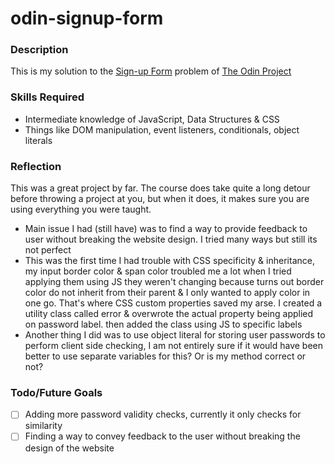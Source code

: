 # odin-signup-form

### Description
This is my solution to the [Sign-up Form](https://www.theodinproject.com/lessons/node-path-intermediate-html-and-css-sign-up-form) problem of [The Odin Project](https://www.theodinproject.com/)

### Skills Required
- Intermediate knowledge of JavaScript, Data Structures & CSS
- Things like DOM manipulation, event listeners, conditionals, object literals

### Reflection
This was a great project by far. The course does take quite a long detour before throwing a project at you, but when it does, it makes sure you are using everything you were taught.

- Main issue I had (still have) was to find a way to provide feedback to user without breaking the website design. I tried many ways but still its not perfect
- This was the first time I had trouble with CSS specificity & inheritance, my input border color & span color troubled me a lot when I tried applying them using JS they weren't changing because turns out border color do not inherit from their parent & I only wanted to apply color in one go. That's where CSS custom properties saved my arse. I created a utility class called error & overwrote the actual property being applied on password label. then added the class using JS to specific labels
- Another thing I did was to use object literal for storing user passwords to perform client side checking, I am not entirely sure if it would have been better to use separate variables for this? Or is my method correct or not?

### Todo/Future Goals
- [ ] Adding more password validity checks, currently it only checks for similarity
- [ ] Finding a way to convey feedback to the user without breaking the design of the website